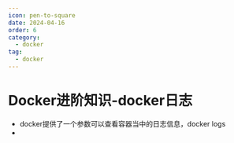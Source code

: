 ```yaml
---
icon: pen-to-square
date: 2024-04-16
order: 6
category:
  - docker
tag:
  - docker
---
```

# Docker进阶知识-docker日志

- docker提供了一个参数可以查看容器当中的日志信息，docker logs 
- 